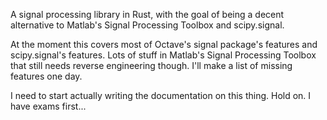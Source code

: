 A signal processing library in Rust, with the goal of being a decent alternative to Matlab's Signal Processing Toolbox and scipy.signal.

At the moment this covers most of Octave's signal package's features and scipy.signal's features. Lots of stuff in Matlab's Signal Processing Toolbox that still needs reverse engineering though. I'll make a list of missing features one day.

I need to start actually writing the documentation on this thing. Hold on. I have exams first...
